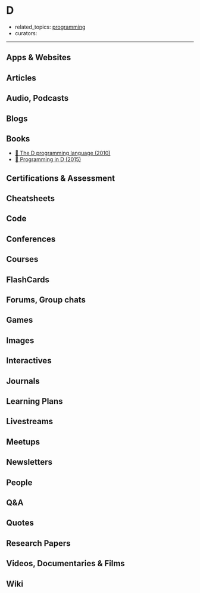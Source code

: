 # D

- related_topics: [programming](programming.md)
- curators:

------

## Apps & Websites

## Articles

## Audio, Podcasts

## Blogs

## Books

- [📕 The D programming language (2010)](http://amzn.to/1ZTDmqH)
- [📖 Programming in D (2015)](http://ddili.org/ders/d.en/index.html)


## Certifications & Assessment

## Cheatsheets

## Code

## Conferences

## Courses

## FlashCards

## Forums, Group chats

## Games

## Images

## Interactives

## Journals

## Learning Plans

## Livestreams

## Meetups

## Newsletters

## People

## Q&A

## Quotes

## Research Papers

## Videos, Documentaries & Films

## Wiki
